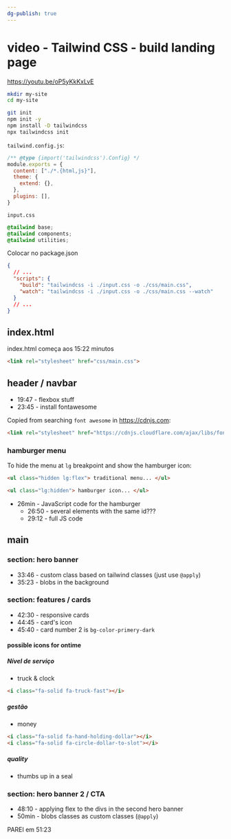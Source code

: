```yaml
---
dg-publish: true
---
```

# video - Tailwind CSS - build landing page

<https://youtu.be/oP5yKkKxLvE>

```sh
mkdir my-site
cd my-site

git init
npm init -y
npm install -D tailwindcss
npx tailwindcss init
```

`tailwind.config.js`:
```js
/** @type {import('tailwindcss').Config} */
module.exports = {
  content: ["./*.{html,js}"],
  theme: {
    extend: {},
  },
  plugins: [],
}
```

`input.css`
```css
@tailwind base;
@tailwind components;
@tailwind utilities;
```

Colocar no package.json
```json
{
  // ...
  "scripts": {
    "build": "tailwindcss -i ./input.css -o ./css/main.css",
    "watch": "tailwindcss -i ./input.css -o ./css/main.css --watch"
  }
  // ...
}
```

## index.html

index.html começa aos 15:22 minutos
```html
<link rel="stylesheet" href="css/main.css">
```


## header / navbar

- 19:47 - flexbox stuff
- 23:45 - install fontawesome

Copied from searching `font awesome` in <https://cdnjs.com>:
```html
<link rel="stylesheet" href="https://cdnjs.cloudflare.com/ajax/libs/font-awesome/6.4.0/css/all.min.css" integrity="sha512-iecdLmaskl7CVkqkXNQ/ZH/XLlvWZOJyj7Yy7tcenmpD1ypASozpmT/E0iPtmFIB46ZmdtAc9eNBvH0H/ZpiBw==" crossorigin="anonymous" referrerpolicy="no-referrer" />
```

### hamburger menu

To hide the menu at `lg` breakpoint and show the hamburger icon:

```html
<ul class="hidden lg:flex"> traditional menu... </ul>

<ul class="lg:hidden"> hamburger icon... </ul>
```

- 26min - JavaScript code for the hamburger
    - 26:50 - several elements with the same id???
    - 29:12 - full JS code

## main

### section: hero banner

- 33:46 - custom class based on tailwind classes (just use `@apply`)
- 35:23 - blobs in the background


### section: features / cards

 - 42:30 - responsive cards
 - 44:45 - card's icon
 - 45:40 - card number 2 is `bg-color-primery-dark`

#### possible icons for ontime

##### Nível de serviço

- truck & clock
```html
<i class="fa-solid fa-truck-fast"></i>
```

##### gestão

- money
```html
<i class="fa-solid fa-hand-holding-dollar"></i>
<i class="fa-solid fa-circle-dollar-to-slot"></i>
```


##### quality

- thumbs up in a seal



### section: hero banner 2 / CTA

- 48:10 - applying flex to the divs in the second hero banner
- 50min - blobs classes as custom classes (`@apply`)



PAREI em 51:23

